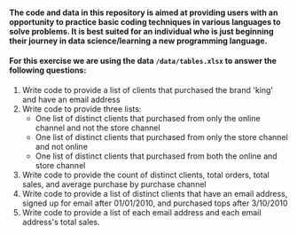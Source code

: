 #### The code and data in this repository is aimed at providing users with an opportunity to practice basic coding techniques in various languages to solve problems. It is best suited for an individual who is just beginning their journey in data science/learning a new programming language. 

#### For this exercise we are using the data `/data/tables.xlsx` to answer the following questions:
1. Write code to provide a list of clients that purchased the brand 'king' and have an email address
2. Write code to provide three lists:
    - One list of distinct clients that purchased from only the online channel and not the store channel
    - One list of distinct clients that purchased from only the store channel and not online
    - One list of distinct clients that purchased from both the online and store channel
3. Write code to provide the count of distinct clients, total orders, total sales, and average purchase by purchase channel
4. Write code to provide a list of distinct clients that have an email address, signed up for email after 01/01/2010, and purchased tops after 3/10/2010
5. Write code to provide a list of each email address and each email address's total sales.